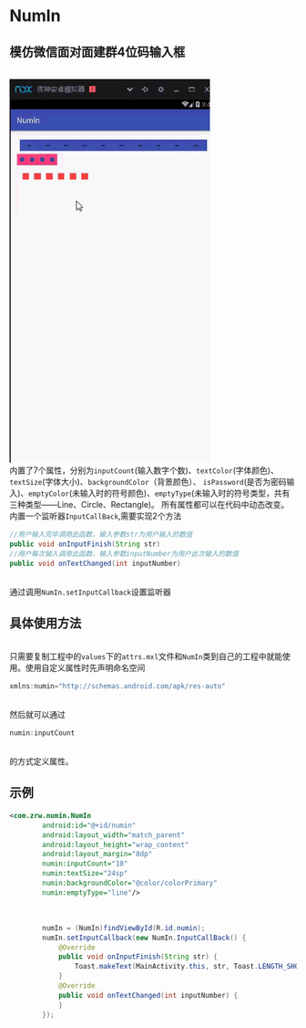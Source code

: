 # NumIn
## 模仿微信面对面建群4位码输入框
<br>![image](https://github.com/zrw269113179/NumIn/blob/master/show.gif)
<br>  内置了7个属性，分别为`inputCount`(输入数字个数)、`textColor`(字体颜色)、`textSize`(字体大小)、`backgroundColor`（背景颜色）、
`isPassword`(是否为密码输入)、`emptyColor`(未输入时的符号颜色)、`emptyType`(未输入时的符号类型，共有三种类型——Line、Circle、Rectangle)。
所有属性都可以在代码中动态改变。
<br>  内置一个监听器`InputCallBack`,需要实现2个方法
```java
//用户输入完毕调用此函数，输入参数str为用户输入的数值
public void onInputFinish(String str)
//用户每次输入调用此函数，输入参数inputNumber为用户此次输入的数值
public void onTextChanged(int inputNumber)
```
<br>通过调用`NumIn.setInputCallback`设置监听器
## 具体使用方法
<br> 只需要复制工程中的`values`下的`attrs.mxl`文件和`NumIn`类到自己的工程中就能使用。使用自定义属性时先声明命名空间
```java
xmlns:numin="http://schemas.android.com/apk/res-auto"
```
<br>然后就可以通过
```java
numin:inputCount
```
<br>的方式定义属性。
## 示例

```xml
<com.zrw.numin.NumIn
        android:id="@+id/numin"
        android:layout_width="match_parent"
        android:layout_height="wrap_content"
        android:layout_margin="8dp"
        numin:inputCount="10"
        numin:textSize="24sp"
        numin:backgroundColor="@color/colorPrimary"
        numin:emptyType="line"/>
```
<br>

```java
        numIn = (NumIn)findViewById(R.id.numin);
        numIn.setInputCallback(new NumIn.InputCallBack() {
            @Override
            public void onInputFinish(String str) {
                Toast.makeText(MainActivity.this, str, Toast.LENGTH_SHORT).show();
            }
            @Override
            public void onTextChanged(int inputNumber) {
            }
        });
```
